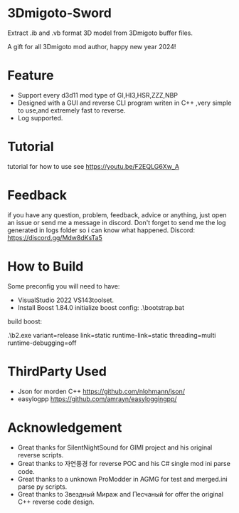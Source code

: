 ﻿# 3Dmigoto-Sword
Extract .ib and .vb format 3D model from 3Dmigoto buffer files.

A gift for all 3Dmigoto mod author, happy new year 2024!

# Feature
- Support every d3d11 mod type of GI,HI3,HSR,ZZZ,NBP
- Designed with a GUI and reverse CLI program writen in C++ ,very simple to use,and extremely fast to reverse.
- Log supported.

# Tutorial
tutorial for how to use see https://youtu.be/F2EQLG6Xw_A

# Feedback
if you have any question, problem, feedback, advice or anything, just open an issue or send me a message in discord.
Don't forget to send me the log generated in logs folder so i can know what happened.
Discord:  https://discord.gg/Mdw8dKsTa5

# How to Build 
Some preconfig you will need to have:
- VisualStudio 2022  VS143toolset.
- Install Boost 1.84.0
initialize boost config:
.\bootstrap.bat

build boost: 

.\b2.exe variant=release link=static runtime-link=static threading=multi runtime-debugging=off

# ThirdParty Used
- Json for morden C++ https://github.com/nlohmann/json/
- easylogpp https://github.com/amrayn/easyloggingpp/

# Acknowledgement
- Great thanks for SilentNightSound for GIMI project and his original reverse scripts.
- Great thanks to 자연풍경 for reverse POC and his C# single mod ini parse code.
- Great thanks to a unknown ProModder in AGMG for test and merged.ini parse py scripts.
- Great thanks to Звездный Мираж and Песчаный for offer the original C++ reverse code design.